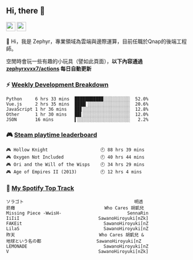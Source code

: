 <!--
**zephyrxvxx7/zephyrxvxx7** is a ✨ _special_ ✨ repository because its `README.md` (this file) appears on your GitHub profile.

Here are some ideas to get you started:

- 🔭 I’m currently working on ...
- 🌱 I’m currently learning ...
- 👯 I’m looking to collaborate on ...
- 🤔 I’m looking for help with ...
- 💬 Ask me about ...
- 📫 How to reach me: ...
- 😄 Pronouns: ...
- ⚡ Fun fact: ...
-->

## Hi, there 👋

<a href="https://www.instagram.com/zephyrxvxx7/"><img src="https://img.shields.io/badge/instagram-3f729b?&style=for-the-badge&logo=instagram&logoColor=white" height=25></a>
<a href="https://zephyrxvxx7.me/"><img src="https://img.shields.io/badge/blog-gray?&style=for-the-badge&logo=hexo&logoColor=white" height=25></a>

👋 Hi，我是 Zephyr，專業領域為雲端與邊際運算，目前任職於Qnap的後端工程師。

空閒時會玩一些有趣的小玩具（譬如此頁面），**以下內容通過 [zephyrxvxx7/actions](https://github.com/zephyrxvxx7/zephyrxvxx7/actions) 每日自動更新**

### ⚡ [Weekly Development Breakdown](https://gist.github.com/zephyrxvxx7/ee1787313f0772b51494d051b5edde7f)

<!-- code_time start -->

```text
Python     6 hrs 33 mins  ██████████▉░░░░░░░░░░  52.0%
Vue.js     2 hrs 35 mins  ████▎░░░░░░░░░░░░░░░░  20.6%
JavaScript 1 hr 36 mins   ██▋░░░░░░░░░░░░░░░░░░  12.8%
Other      1 hr 30 mins   ██▌░░░░░░░░░░░░░░░░░░  12.0%
JSON       16 mins        ▍░░░░░░░░░░░░░░░░░░░░   2.2%
```

<!-- code_time end -->

### 🎮 [Steam playtime leaderboard](https://gist.github.com/zephyrxvxx7/f77b8978877f959b69d84723c43a4a64)

<!-- steam_time start -->

```text
🎮 Hollow Knight                    🕘 88 hrs 39 mins
🎮 Oxygen Not Included              🕘 40 hrs 44 mins
🎮 Ori and the Will of the Wisps    🕘 34 hrs 29 mins
🎮 Age of Empires II (2013)         🕘 12 hrs 4 mins
```

<!-- steam_time end -->

### 🎵 [My Spotify Top Track](https://gist.github.com/zephyrxvxx7/fe159fde5ec9ebea27e03dd63a71e78f)

<!-- spotify_track start -->

```text
ソラゴト                                          明透
菸癮                                  Who Cares 胡凱兒
Missing Piece -WwisH-                         SennaRin
IiIiI                              SawanoHiroyuki[nZk]
FAKEit                               SawanoHiroyuki[nZ
LilaS                                SawanoHiroyuki[nZ
昨天                                Who Cares 胡凱兒 &
地球という名の都                     SawanoHiroyuki[nZ
LEMONADE                             SawanoHiroyuki[nZ
V                                  SawanoHiroyuki[nZk]
```

<!-- spotify_track end -->
